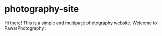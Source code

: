 # photography-site

Hi there! This is a simple and multipage photography website.
Welcome to PawarPhotography : 
